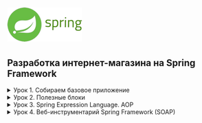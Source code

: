 # ![Spring logo](https://github.com/InsaneDan/InsaneDan/blob/main/spring.png) 
##  Разработка интернет-магазина на Spring Framework
<details>
<summary>Урок 1. Собираем базовое приложение</summary>

  1. При оформлении заказа нужно указать доп информацию: телефон, адрес доставки  
  2. Регистрация пользователей через отправку JSON  
     { "username": "bob", "password": "123", "email": "bob@gmail.com" }
  3. *Исследовательская* Загрузка товаров из файла
</details>
<details>

<summary>Урок 2. Полезные блоки</summary>

1. AOP: С помощью АОП посчитайте по каждому сервису суммарное время, уходящее на выполнение методов этих сервисов. 
   И по endpoint'у /statistic выдайте полученную статиcтику клиенту. Пример:  
        
        ProductService: 1200 ms
        OrderService: 95 ms
        UserService: 2000 ms

2. *Вынести список заказов пользователя на отдельную страницу
</details>

<details>
<summary>Урок 3. Spring Expression Language. AOP</summary>

1. Сделать из корзины сессионный бин
</details>

<details>
<summary>Урок 4. Веб-инструментарий Spring Framework (SOAP)</summary>

1. Добавить к магазину возможность выгрузки всех товаров и отдельных товаров по id через SOAP сервис

<details>
<summary>Комментарии</summary>

Запрос выгрузки **всех товаров** (getAllProductsRequest) возвращает список (getAllProductsResponse); запрос отдельных товаров **по ID** (getProductByIdRequest) и **по названию** (getProductByTitleRequest) - возвращает продукт в одинаковом для обоих случаев формате (getProductResponse).  
Сущности для SOAP сервиса, сервисы и эндпоинты ("контроллеры") размещены в пакете "soap".  
XSD-схемы – в папке "resources\xsds".  
Классы сущностей сгенерированы плагином jaxb2:xjc, находятся в пакете "entitiesWs".

Примеры запросов к SOAP сервису (POST http://localhost:8189/market/ws), ответы и wsdl-схемы - под катом ниже: 
<details>
<summary>● для продуктов</summary>
    
    -------------------------------- getProductByIdRequest ----------------------------------  
    
    <soapenv:Envelope xmlns:soapenv="http://schemas.xmlsoap.org/soap/envelope/"  
                      xmlns:p="http://ru.isakov.market/spring/market/ws/productsWs">  
        <soapenv:Header/>  
        <soapenv:Body>  
            <p:getProductByIdRequest>  
                <p:id>1</p:id>  
            </p:getProductByIdRequest>  
        </soapenv:Body>  
    </soapenv:Envelope>  

    -------------------------------- Response for getProductByIdRequest ---------------------  
      
    <SOAP-ENV:Envelope xmlns:SOAP-ENV="http://schemas.xmlsoap.org/soap/envelope/">  
        <SOAP-ENV:Header/>  
        <SOAP-ENV:Body>  
            <ns2:getProductResponse xmlns:ns2="http://ru.isakov.market/spring/market/ws/productsWs">  
                <ns2:product>  
                    <ns2:id>1</ns2:id>  
                    <ns2:title>Bread</ns2:title>  
                    <ns2:price>25.50</ns2:price>  
                </ns2:product>  
            </ns2:getProductResponse>  
        </SOAP-ENV:Body>  
    </SOAP-ENV:Envelope>  
      
    -------------------------------- getProductByTitleRequest --------------------------------
    
    <soapenv:Envelope xmlns:soapenv="http://schemas.xmlsoap.org/soap/envelope/"
                      xmlns:p="http://ru.isakov.market/spring/market/ws/productsWs">
        <soapenv:Header/>
        <soapenv:Body>
            <p:getProductByTitleRequest>
                <p:title>Milk</p:title>
            </p:getProductByTitleRequest>
        </soapenv:Body>
    </soapenv:Envelope>
    
    -------------------------------- Response for getProductByTitleRequest ------------------
    
    <SOAP-ENV:Envelope xmlns:SOAP-ENV="http://schemas.xmlsoap.org/soap/envelope/">
        <SOAP-ENV:Header/>
        <SOAP-ENV:Body>
            <ns2:getProductResponse xmlns:ns2="http://ru.isakov.market/spring/market/ws/productsWs">
                <ns2:product>
                    <ns2:id>2</ns2:id>
                    <ns2:title>Milk</ns2:title>
                    <ns2:price>80.40</ns2:price>
                </ns2:product>
            </ns2:getProductResponse>
        </SOAP-ENV:Body>
    </SOAP-ENV:Envelope>
    
    -------------------------------- getAllProductsRequest ----------------------------------
    
    <soapenv:Envelope xmlns:soapenv="http://schemas.xmlsoap.org/soap/envelope/"
                      xmlns:p="http://ru.isakov.market/spring/market/ws/productsWs">
        <soapenv:Header/>
        <soapenv:Body>
            <p:getAllProductsRequest/>
        </soapenv:Body>
    </soapenv:Envelope>
    
    -------------------------------- Response for getAllProductsRequest ---------------------
    
    <SOAP-ENV:Envelope xmlns:SOAP-ENV="http://schemas.xmlsoap.org/soap/envelope/">
        <SOAP-ENV:Header/>
        <SOAP-ENV:Body>
            <ns2:getAllProductsResponse xmlns:ns2="http://ru.isakov.market/spring/market/ws/productsWs">
                <ns2:products>
                    <ns2:id>1</ns2:id>
                    <ns2:title>Bread</ns2:title>
                    <ns2:price>25.50</ns2:price>
                </ns2:products>
                <ns2:products>
                    <ns2:id>2</ns2:id>
                    <ns2:title>Milk</ns2:title>
                    <ns2:price>80.40</ns2:price>
                </ns2:products>
                <ns2:products>
                    <ns2:id>3</ns2:id>
                    <ns2:title>Cheese</ns2:title>
                    <ns2:price>325.00</ns2:price>
                </ns2:products>
            </ns2:getAllProductsResponse>
        </SOAP-ENV:Body>
    </SOAP-ENV:Envelope>
    
    -------------- Запрос wsdl-файла (Web Services Description Language) --------------------
    GET http://localhost:8189/market/ws/products.wsdl
    -----------------------------------------------------------------------------------------
    <?xml version="1.0" encoding="UTF-8" standalone="no"?>
    <wsdl:definitions xmlns:wsdl="http://schemas.xmlsoap.org/wsdl/" xmlns:sch="http://ru.isakov.market/spring/market/ws/productsWs" xmlns:soap="http://schemas.xmlsoap.org/wsdl/soap/" xmlns:tns="http://ru.isakov.market/spring/market/ws/products" targetNamespace="http://ru.isakov.market/spring/market/ws/products">
        <wsdl:types>
            <xs:schema xmlns:pns="http://ru.isakov.market/spring/market/ws/productsWs" xmlns:xs="http://www.w3.org/2001/XMLSchema" elementFormDefault="qualified" targetNamespace="http://ru.isakov.market/spring/market/ws/productsWs">
                <xs:element name="getProductByTitleRequest">
                    <xs:complexType>
                        <xs:sequence>
                            <xs:element name="title" type="xs:string"/>
                        </xs:sequence>
                    </xs:complexType>
                </xs:element>
                <xs:element name="getProductByIdRequest">
                    <xs:complexType>
                        <xs:sequence>
                            <xs:element name="id" type="xs:long"/>
                        </xs:sequence>
                    </xs:complexType>
                </xs:element>
                <xs:element name="getAllProductsRequest">
                    <xs:complexType/>
                </xs:element>
                <xs:element name="getProductResponse">
                    <xs:complexType>
                        <xs:sequence>
                            <xs:element name="product" type="pns:productWs"/>
                        </xs:sequence>
                    </xs:complexType>
                </xs:element>
                <xs:element name="getAllProductsResponse">
                    <xs:complexType>
                        <xs:sequence>
                            <xs:element maxOccurs="unbounded" name="products" type="pns:productWs"/>
                        </xs:sequence>
                    </xs:complexType>
                </xs:element>
                <xs:complexType name="productWs">
                    <xs:sequence>
                        <xs:element name="id" type="xs:long"/>
                        <xs:element name="title" type="xs:string"/>
                        <xs:element name="price" type="xs:decimal"/>
                    </xs:sequence>
                </xs:complexType>
            </xs:schema>
        </wsdl:types>
        <wsdl:message name="getAllProductsRequest">
            <wsdl:part element="sch:getAllProductsRequest" name="getAllProductsRequest">
        </wsdl:part>
        </wsdl:message>
        <wsdl:message name="getAllProductsResponse">
            <wsdl:part element="sch:getAllProductsResponse" name="getAllProductsResponse">
        </wsdl:part>
        </wsdl:message>
        <wsdl:message name="getProductByIdRequest">
            <wsdl:part element="sch:getProductByIdRequest" name="getProductByIdRequest">
        </wsdl:part>
        </wsdl:message>
        <wsdl:message name="getProductResponse">
            <wsdl:part element="sch:getProductResponse" name="getProductResponse">
        </wsdl:part>
        </wsdl:message>
        <wsdl:message name="getProductByTitleRequest">
            <wsdl:part element="sch:getProductByTitleRequest" name="getProductByTitleRequest">
        </wsdl:part>
        </wsdl:message>
        <wsdl:portType name="ProductsPort">
            <wsdl:operation name="getAllProducts">
                <wsdl:input message="tns:getAllProductsRequest" name="getAllProductsRequest">
        </wsdl:input>
                <wsdl:output message="tns:getAllProductsResponse" name="getAllProductsResponse">
        </wsdl:output>
            </wsdl:operation>
            <wsdl:operation name="getProductById">
                <wsdl:input message="tns:getProductByIdRequest" name="getProductByIdRequest">
        </wsdl:input>
            </wsdl:operation>
            <wsdl:operation name="getProduct">
                <wsdl:output message="tns:getProductResponse" name="getProductResponse">
        </wsdl:output>
            </wsdl:operation>
            <wsdl:operation name="getProductByTitle">
                <wsdl:input message="tns:getProductByTitleRequest" name="getProductByTitleRequest">
        </wsdl:input>
            </wsdl:operation>
        </wsdl:portType>
        <wsdl:binding name="ProductsPortSoap11" type="tns:ProductsPort">
            <soap:binding style="document" transport="http://schemas.xmlsoap.org/soap/http"/>
            <wsdl:operation name="getAllProducts">
                <soap:operation soapAction=""/>
                <wsdl:input name="getAllProductsRequest">
                    <soap:body use="literal"/>
                </wsdl:input>
                <wsdl:output name="getAllProductsResponse">
                    <soap:body use="literal"/>
                </wsdl:output>
            </wsdl:operation>
            <wsdl:operation name="getProductById">
                <soap:operation soapAction=""/>
                <wsdl:input name="getProductByIdRequest">
                    <soap:body use="literal"/>
                </wsdl:input>
            </wsdl:operation>
            <wsdl:operation name="getProduct">
                <soap:operation soapAction=""/>
                <wsdl:output name="getProductResponse">
                    <soap:body use="literal"/>
                </wsdl:output>
            </wsdl:operation>
            <wsdl:operation name="getProductByTitle">
                <soap:operation soapAction=""/>
                <wsdl:input name="getProductByTitleRequest">
                    <soap:body use="literal"/>
                </wsdl:input>
            </wsdl:operation>
        </wsdl:binding>
        <wsdl:service name="ProductsPortService">
            <wsdl:port binding="tns:ProductsPortSoap11" name="ProductsPortSoap11">
                <soap:address location="http://localhost:8189/market/ws"/>
            </wsdl:port>
        </wsdl:service>
    </wsdl:definitions>

</details>

<details>
<summary>● для категорий</summary>

    -------------------------------- getCategoryByTitleRequest --------------------------  
    
    <soapenv:Envelope xmlns:soapenv="http://schemas.xmlsoap.org/soap/envelope/"
              xmlns:c="http://ru.isakov.market/spring/market/ws/categoriesWs">
        <soapenv:Header/>
        <soapenv:Body>
            <c:getCategoryByTitleRequest>
                <c:title>Food</c:title>
            </c:getCategoryByTitleRequest>
        </soapenv:Body>
    </soapenv:Envelope>
    
    -------------------------------- Response for getCategoryByTitleRequest -------------  

    <SOAP-ENV:Envelope xmlns:SOAP-ENV="http://schemas.xmlsoap.org/soap/envelope/">
        <SOAP-ENV:Header/>
        <SOAP-ENV:Body>
            <ns2:getCategoryByTitleResponse xmlns:ns2="http://ru.isakov.market/spring/market/ws/categoriesWs" xmlns:ns3="http://ru.isakov.market/spring/market/ws/productsWs">
                <ns2:category>
                    <ns2:title>Food</ns2:title>
                    <ns2:products>
                        <ns3:id>1</ns3:id>
                        <ns3:title>Bread</ns3:title>
                        <ns3:price>25.50</ns3:price>
                    </ns2:products>
                    <ns2:products>
                        <ns3:id>2</ns3:id>
                        <ns3:title>Milk</ns3:title>
                        <ns3:price>80.40</ns3:price>
                    </ns2:products>
                    <ns2:products>
                        <ns3:id>3</ns3:id>
                        <ns3:title>Cheese</ns3:title>
                        <ns3:price>325.00</ns3:price>
                    </ns2:products>
                </ns2:category>
            </ns2:getCategoryByTitleResponse>
        </SOAP-ENV:Body>
    </SOAP-ENV:Envelope>
    
    -------------- Запрос wsdl-файла (Web Services Description Language) --------------------
    GET http://localhost:8189/market/ws/categories.wsdl
    -----------------------------------------------------------------------------------------
    
    <?xml version="1.0" encoding="UTF-8" standalone="no"?>
    <wsdl:definitions xmlns:wsdl="http://schemas.xmlsoap.org/wsdl/" xmlns:sch="http://ru.isakov.market/spring/market/ws/categoriesWs" xmlns:soap="http://schemas.xmlsoap.org/wsdl/soap/" xmlns:tns="http://ru.isakov.market/spring/market/ws/categoriesWs" targetNamespace="http://ru.isakov.market/spring/market/ws/categoriesWs">
        <wsdl:types>
            <xs:schema xmlns:cns="http://ru.isakov.market/spring/market/ws/categoriesWs" xmlns:pns="http://ru.isakov.market/spring/market/ws/productsWs" xmlns:xs="http://www.w3.org/2001/XMLSchema" elementFormDefault="qualified" targetNamespace="http://ru.isakov.market/spring/market/ws/categoriesWs">
                <xs:import namespace="http://ru.isakov.market/spring/market/ws/productsWs" schemaLocation="products.xsd"/>
                <xs:element name="getCategoryByTitleRequest">
                    <xs:complexType>
                        <xs:sequence>
                            <xs:element name="title" type="xs:string"/>
                        </xs:sequence>
                    </xs:complexType>
                </xs:element>
                <xs:element name="getCategoryByTitleResponse">
                    <xs:complexType>
                        <xs:sequence>
                            <xs:element name="category" type="cns:categoryWs"/>
                        </xs:sequence>
                    </xs:complexType>
                </xs:element>
                <xs:complexType name="categoryWs">
                    <xs:sequence>
                        <xs:element name="title" type="xs:string"/>
                        <xs:element maxOccurs="unbounded" name="products" type="pns:productWs"/>
                    </xs:sequence>
                </xs:complexType>
            </xs:schema>
        </wsdl:types>
        <wsdl:message name="getCategoryByTitleRequest">
            <wsdl:part element="tns:getCategoryByTitleRequest" name="getCategoryByTitleRequest">
        </wsdl:part>
        </wsdl:message>
        <wsdl:message name="getCategoryByTitleResponse">
            <wsdl:part element="tns:getCategoryByTitleResponse" name="getCategoryByTitleResponse">
        </wsdl:part>
        </wsdl:message>
        <wsdl:portType name="CategoriesPort">
            <wsdl:operation name="getCategoryByTitle">
                <wsdl:input message="tns:getCategoryByTitleRequest" name="getCategoryByTitleRequest">
        </wsdl:input>
                <wsdl:output message="tns:getCategoryByTitleResponse" name="getCategoryByTitleResponse">
        </wsdl:output>
            </wsdl:operation>
        </wsdl:portType>
        <wsdl:binding name="CategoriesPortSoap11" type="tns:CategoriesPort">
            <soap:binding style="document" transport="http://schemas.xmlsoap.org/soap/http"/>
            <wsdl:operation name="getCategoryByTitle">
                <soap:operation soapAction=""/>
                <wsdl:input name="getCategoryByTitleRequest">
                    <soap:body use="literal"/>
                </wsdl:input>
                <wsdl:output name="getCategoryByTitleResponse">
                    <soap:body use="literal"/>
                </wsdl:output>
            </wsdl:operation>
        </wsdl:binding>
        <wsdl:service name="CategoriesPortService">
            <wsdl:port binding="tns:CategoriesPortSoap11" name="CategoriesPortSoap11">
                <soap:address location="http://localhost:8189/market/ws"/>
            </wsdl:port>
        </wsdl:service>
    </wsdl:definitions>

</details>

</details>
</details>
